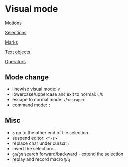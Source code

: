 # Visual mode

[Motions](motion.md)

[Selections](selection.md)

[Marks](mark.md)

[Text objects](text_object.md)

[Operators](operator.md)

## Mode change

* linewise visual mode: `V`
* lowercase/uppercase and exit to normal: `u`/`U`
* escape to normal mode: `v`/`<escape>`
* command mode: `:`

## Misc

* `o` go to the other end of the selection
* suspend editor: `<^-z>`
* replace char under cursor: `r`
* invert the selection: `~`
* `gn`/`gN` search forward/backward - extend the selection
* replay and record macro `@`/`q`
